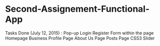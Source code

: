 # Second-Assignement-Functional-App

Tasks Done (July 12, 2015) :
  Pop-up Login
  Register Form within the page
  Homepage
  Business Profile Page
  About Us Page
  Posts Page
  CSS3 Slider
  
  
